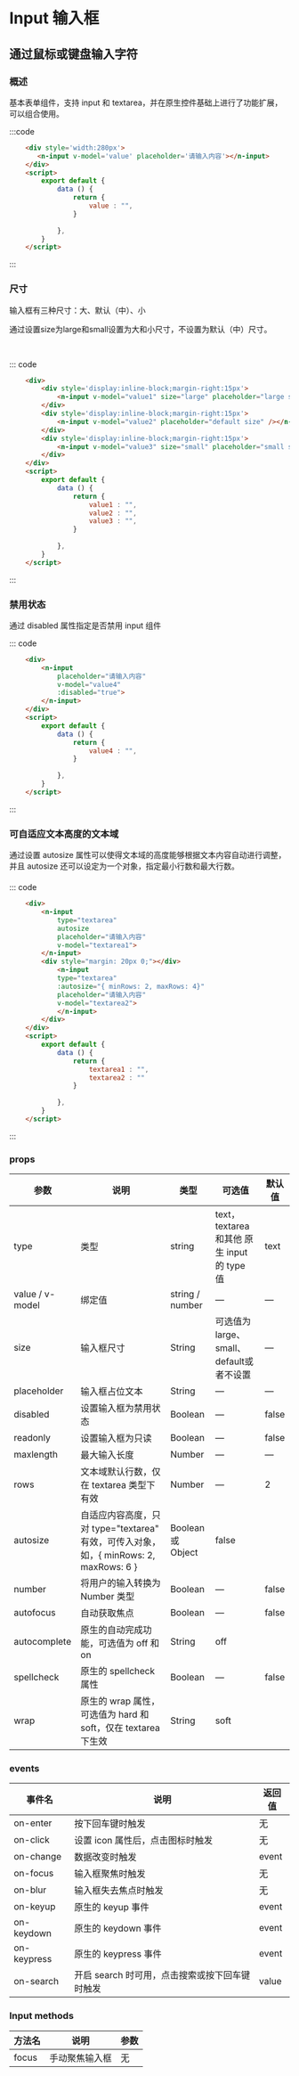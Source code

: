 # Input 输入框
通过鼠标或键盘输入字符
-----
### 概述
基本表单组件，支持 input 和 textarea，并在原生控件基础上进行了功能扩展，可以组合使用。

<div class="example">
    <div class="example-box">
        <div style='width:280px'>
            <n-input v-model='value' placeholder='请输入内容'></n-input>
        </div>
    </div>
</div>

:::code
```html
    <div style='width:280px'>
       <n-input v-model='value' placeholder='请输入内容'></n-input>
    </div>
    <script>
        export default {
            data () {
                return {
                    value : "",
                }
            
            },
        }
    </script>
```
:::

### 尺寸
输入框有三种尺寸：大、默认（中）、小

通过设置size为large和small设置为大和小尺寸，不设置为默认（中）尺寸。

<div class="example">
    <div class="example-box">
        <div style='display:inline-block;margin-right:15px'>
            <n-input v-model="value1" size="large" placeholder="large size"></n-input>
        </div>
        <div style='display:inline-block;margin-right:15px'>
            <n-input v-model="value2" placeholder="default size" /></n-input>
        </div>
        <div style='display:inline-block;margin-right:15px'>
            <n-input v-model="value3" size="small" placeholder="small size" /></n-input>
        </div>
    </div>
</div>

::: code
```html
    <div>
        <div style='display:inline-block;margin-right:15px'>
            <n-input v-model="value1" size="large" placeholder="large size"></n-input>
        </div>
        <div style='display:inline-block;margin-right:15px'>
            <n-input v-model="value2" placeholder="default size" /></n-input>
        </div>
        <div style='display:inline-block;margin-right:15px'>
            <n-input v-model="value3" size="small" placeholder="small size" /></n-input>
        </div>
    </div>
    <script>
        export default {
            data () {
                return {
                    value1 : "",
                    value2 : "",
                    value3 : "",
                }
            
            },
        }
    </script>
```
:::


### 禁用状态
通过 disabled 属性指定是否禁用 input 组件

<div class="example">
    <div class="example-box">
        <div>
            <n-input
                placeholder="请输入内容"
                v-model="value4"
                :disabled="true">
            </n-input>
        </div>
    </div>
</div>

::: code
```html
    <div>
        <n-input
            placeholder="请输入内容"
            v-model="value4"
            :disabled="true">
        </n-input>
    </div>
    <script>
        export default {
            data () {
                return {
                    value4 : "",
                }
            
            },
        }
    </script>
```
:::

### 可自适应文本高度的文本域
通过设置 autosize 属性可以使得文本域的高度能够根据文本内容自动进行调整，并且 autosize 还可以设定为一个对象，指定最小行数和最大行数。

<div class="example">
    <div class="example-box">
        <div>
            <n-input
                type="textarea"
                autosize
                placeholder="请输入内容"
                v-model="textarea1">
            </n-input>
            <div style="margin: 20px 0;"></div>
                <n-input
                type="textarea"
                :autosize="{ minRows: 2, maxRows: 4}"
                placeholder="请输入内容"
                v-model="textarea2">
                </n-input>
            </div>
    </div>
</div>

::: code
```html
    <div>
        <n-input
            type="textarea"
            autosize
            placeholder="请输入内容"
            v-model="textarea1">
        </n-input>
        <div style="margin: 20px 0;"></div>
            <n-input
            type="textarea"
            :autosize="{ minRows: 2, maxRows: 4}"
            placeholder="请输入内容"
            v-model="textarea2">
            </n-input>
        </div>
    </div>
    <script>
        export default {
            data () {
                return {
                    textarea1 : "",
                    textarea2 : ""
                }
            
            },
        }
    </script>
```
:::


<script>
    export default {
        data () {
            return {
                value : "",
                value1 : "",
                value2 : "",
                value3 : "",
                value4 : "",

                textarea1 : "",
                textarea2 : ""
            }
        
        },
    }
</script>


### props
| 参数      | 说明    | 类型      | 可选值       | 默认值   |
|---------- |-------- |---------- |-------------  |-------- |
| type                  | 类型          | string             |  text，textarea 和其他 原生 input 的 type 值     |    text       |
| value / v-model       | 绑定值        | string / number    |  —                                              |     —       |
| size                  | 输入框尺寸     | String             | 可选值为large、small、default或者不设置             |      —        |
| placeholder           | 输入框占位文本 | String             |  —     |    —        |
| disabled           | 设置输入框为禁用状态 | Boolean             |  —     |    false       |
| readonly           | 设置输入框为只读 | Boolean             |  —     |    false       |
| maxlength           | 最大输入长度 | Number             |  —     |    —       |
| rows           | 文本域默认行数，仅在 textarea 类型下有效 | Number             |  —     |    2       |
|autosize        |自适应内容高度，只对 type="textarea" 有效，可传入对象，如，{ minRows: 2, maxRows: 6 }|Boolean 或 Object| false|
|number|将用户的输入转换为 Number 类型|Boolean| —  |false|
| autofocus           | 自动获取焦点 | Boolean             |  —     |    false       |
|autocomplete|原生的自动完成功能，可选值为 off 和 on|String|off|
|spellcheck|原生的 spellcheck 属性|Boolean| — |false|
|wrap|原生的 wrap 属性，可选值为 hard 和 soft，仅在 textarea 下生效|String|soft|

### events
| 事件名	      | 说明	    | 返回值 |
|---------- |-------- |---------- |
| on-enter    | 按下回车键时触发   | 无 |
| on-click    | 设置 icon 属性后，点击图标时触发   | 无 |
| on-change    | 数据改变时触发   | event |
| on-focus    | 输入框聚焦时触发   | 无 |
| on-blur    | 输入框失去焦点时触发   | 无 |
| on-keyup    | 原生的 keyup 事件   | event |
| on-keydown    | 原生的 keydown 事件   | event |
| on-keypress    | 原生的 keypress 事件   | event |
| on-search   | 开启 search 时可用，点击搜索或按下回车键时触发   | value |

### Input methods
| 方法名	      | 说明	    | 参数 |
|---------- |-------- |---------- |
| focus	   | 手动聚焦输入框   | 无 |